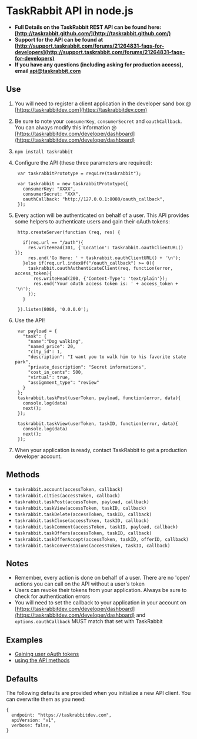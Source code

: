 # TaskRabbit API in node.js

- **Full Details on the TaskRabbit REST API can be found here: [http://taskrabbit.github.com/](http://taskrabbit.github.com/)**
- **Support for the API can be found at [http://support.taskrabbit.com/forums/21264831-faqs-for-developers](http://support.taskrabbit.com/forums/21264831-faqs-for-developers)**
- **If you have any questions (including asking for production access), email api@taskrabbit.com**

## Use

1. You will need to register a client application in the developer sand box @ [https://taskrabbitdev.com](https://taskrabbitdev.com)
2. Be sure to note your `consumerKey`, `consumerSecret` and `oauthCallback`.  You can always modify this information @ [https://taskrabbitdev.com/developer/dashboard](https://taskrabbitdev.com/developer/dashboard)
3. `npm install taskrabbit`
4. Configure the API (these three parameters are required): 

		var taskrabbitPrototype = require(taskrabbit");
		
		var taskrabbit = new taskrabbitPrototype({
		  consumerKey: "XXXX",
		  consumerSecret: "XXX",
		  oauthCallback: "http://127.0.0.1:8080/oauth_callback",
		});
		
5. Every action will be authenticated on behalf of a user.  This API provides some helpers to authenticate users and gain their oAuth tokens:

		http.createServer(function (req, res) {
		
		  if(req.url == "/auth"){
			res.writeHead(301, {'Location': taskrabbit.oauthClientURL() });
		    res.end('Go Here: ' + taskrabbit.oauthClientURL() + '\n');
		  }else if(req.url.indexOf("/oauth_callback") >= 0){
		    taskrabbit.oauthAuthenticateClient(req, function(error, access_token){
		      res.writeHead(200, {'Content-Type': 'text/plain'});
		      res.end('Your oAuth access token is: ' + access_token + '\n');
		    });
		  }
		  
		}).listen(8080, '0.0.0.0');

6. Use the API!

		var payload = {
		  "task": {
		    "name":"Dog walking",
		    "named_price": 20, 
		    "city_id": 1,
		    "description": "I want you to walk him to his favorite state park",
		    "private_description": "Secret informations",
		    "cost_in_cents": 500,
		    "virtual": true,
		    "assignment_type": "review"
		  }
		};
		taskrabbit.taskPost(userToken, payload, function(error, data){
		  console.log(data)
		  next();
		});
		
		taskrabbit.taskView(userToken, taskID, function(error, data){
		  console.log(data)
		  next();
		});

7. When your application is ready, contact TaskRabbit to get a production developer account.

## Methods

- `taskrabbit.account(accessToken, callback)`
- `taskrabbit.cities(accessToken, callback)`
- `taskrabbit.taskPost(accessToken, payload, callback)`
- `taskrabbit.taskView(accessToken, taskID, callback)`
- `taskrabbit.taskDelete(accessToken, taskID, callback)`
- `taskrabbit.taskClose(accessToken, taskID, callback)`
- `taskrabbit.taskComment(accessToken, taskID, payload, callback)`
- `taskrabbit.taskOffers(accessToken, taskID, callback)`
- `taskrabbit.taskOfferAccept(accessToken, taskID, offerID, callback)`
- `taskrabbit.taskConverstaions(accessToken, taskID, callback)`

## Notes

- Remember, every action is done on behalf of a user.  There are no 'open' actions you can call on the API without a user's token
- Users can revoke their tokens from your application.  Always be sure to check for authentication errors
- You will need to set the callback to your application in your account on [https://taskrabbitdev.com/developer/dashboard](https://taskrabbitdev.com/developer/dashboard) and `options.oauthCallback` MUST match that set with TaskRabbit

## Examples

- [Gaining user oAuth tokens](https://github.com/evantahler/taskrabbit-node/blob/master/examples/auth.js)
- [using the API methods](https://github.com/evantahler/taskrabbit-node/blob/master/examples/data.js)

## Defaults

The following defaults are provided when you initialize a new API client.  You can overwrite them as you need:

	{
	  endpoint: "https://taskrabbitdev.com",
	  apiVersion: "v1",
	  verbose: false,
	}